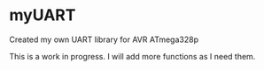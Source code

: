 # myUART
Created my own UART library for AVR ATmega328p

This is a work in progress. I will add more functions as I need them.
